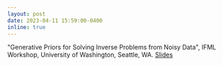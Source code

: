 ```yaml
---
layout: post
date: 2023-04-11 15:59:00-0400
inline: true
---
```


"Generative Priors for Solving Inverse Problems from Noisy Data", IFML Workshop, University of Washington, Seattle, WA. [Slides]((https://asad-aali.github.io/assets/pdf/aali-ifmlworkshop-2023.pdf))